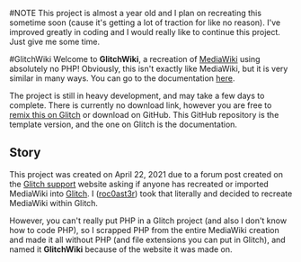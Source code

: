 #NOTE
This project is almost a year old and I plan on recreating this sometime soon (cause it's getting a lot of traction for like no reason). I've improved greatly in coding and I would really like to continue this project. Just give me some time.

#GlitchWiki
Welcome to **GlitchWiki**, a recreation of [MediaWiki](https://www.mediawiki.org) using absolutely no PHP! Obviously, this isn't exactly like MediaWiki, but it is very similar
in many ways. You can go to the documentation [here](https://glitchwiki-html.glitch.me).

The project is still in heavy development, and may take a few days to complete. There is currently no download link, however you are free to [remix this on Glitch](https://glitch.com/edit/#!/remix/glitchwiki-html) or download on GitHub. This GitHub repository is the template version, and the one on Glitch is the documentation.

## Story
This project was created on April 22, 2021 due to a forum post created on the [Glitch support](https://support.glitch.com) website asking if anyone has recreated or imported MediaWiki into [Glitch](https://glitch.com). I ([roc0ast3r](https://glitch.com/@r0)) took that literally and decided to recreate MediaWiki within Glitch.

However, you can't really put PHP in a Glitch project (and also I don't know how to code PHP), so I scrapped PHP from the entire MediaWiki creation and made it all without PHP (and file extensions you can put in Glitch), and named it **GlitchWiki** because of the website it was made on.
